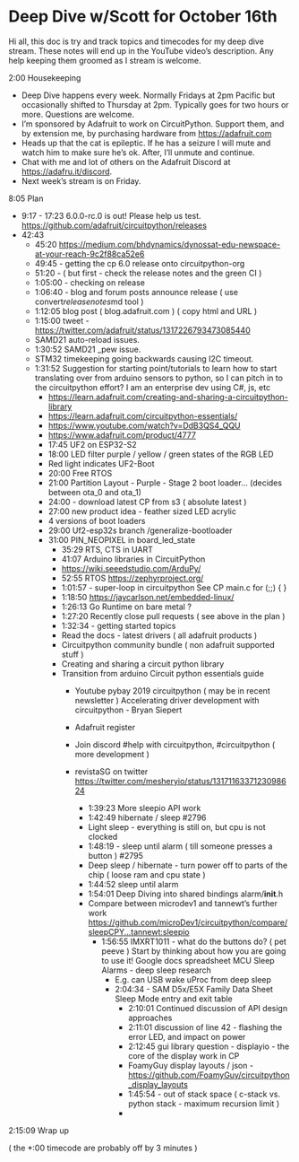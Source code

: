 # Deep Dive w/Scott for October 16th


Hi all, this doc is try and track topics and timecodes for my deep dive stream. These notes will end up in the YouTube video’s description. Any help keeping them groomed as I stream is welcome.


2:00 Housekeeping
* Deep Dive happens every week. Normally Fridays at 2pm Pacific but occasionally shifted to Thursday at 2pm. Typically goes for two hours or more. Questions are welcome.
* I’m sponsored by Adafruit to work on CircuitPython. Support them, and by extension me, by purchasing hardware from https://adafruit.com
* Heads up that the cat is epileptic. If he has a seizure I will mute and watch him to make sure he’s ok. After, I’ll unmute and continue.
* Chat with me and lot of others on the Adafruit Discord at https://adafru.it/discord.
* Next week’s stream is on Friday.


8:05 Plan
* 9:17 - 17:23 6.0.0-rc.0 is out! Please help us test.
https://github.com/adafruit/circuitpython/releases
* 42:43 
   * 45:20 
https://medium.com/bhdynamics/dynossat-edu-newspace-at-your-reach-9c2f88ca52e6
   * 49:45 - getting the cp 6.0 release onto circuitpython-org 
   * 51:20 - ( but first - check the release notes and the green CI )
   * 1:05:00 - checking on release
   * 1:06:40 - blog and forum posts announce release
( use convert*releasenotes*md tool )
   * 1:12:05 blog post ( blog.adafruit.com )
( copy html and URL )
   * 1:15:00 tweet - https://twitter.com/adafruit/status/1317226793473085440 
   * SAMD21 auto-reload issues.
   * 1:30:52 SAMD21 _pew issue.
   * STM32 timekeeping going backwards causing I2C timeout.
   * 1:31:52 Suggestion for starting point/tutorials to learn how to start translating over from arduino sensors to python, so I can pitch in to the circuitpython effort? I am an enterprise dev using C#, js, etc
      * https://learn.adafruit.com/creating-and-sharing-a-circuitpython-library
      * https://learn.adafruit.com/circuitpython-essentials/
      * https://www.youtube.com/watch?v=DdB3QS4_QQU
      * https://www.adafruit.com/product/4777
      * 17:45 UF2 on ESP32-S2
      * 18:00 LED filter purple / yellow / green states of the RGB LED
      * Red light indicates UF2-Boot
      * 20:00 Free RTOS
      * 21:00 Partition Layout - 
Purple - Stage 2 boot loader… (decides between ota_0 and ota_1)
      * 24:00 - download latest CP from s3 ( absolute latest )
      * 27:00 new product idea - feather sized LED acrylic
      * 4 versions of boot loaders
      * 29:00 Uf2-esp32s branch /generalize-bootloader
      * 31:00 PIN_NEOPIXEL in board_led_state
         * 35:29 RTS, CTS in UART
         * 41:07 Arduino libraries in CircuitPython
         * https://wiki.seeedstudio.com/ArduPy/
         * 52:55 RTOS
https://zephyrproject.org/
         * 1:01:57 - super-loop in circuitpython
See CP main.c for (;;) { }
         * 1:18:50 https://jaycarlson.net/embedded-linux/
         * 1:26:13 Go Runtime on bare metal ?
         * 1:27:20 Recently close pull requests ( see above in the plan )
         * 1:32:34  - getting started topics
         * Read the docs - latest drivers ( all adafruit products )
         * Circuitpython community bundle ( non adafruit supported stuff )
         * Creating and sharing a circuit python library
         * Transition from arduino
Circuit python essentials guide
            * Youtube  pybay 2019 circuitpython  ( may be in recent newsletter )
Accelerating driver development with circuitpython - Bryan Siepert
            * Adafruit register
            * Join discord #help with circuitpython, #circuitpython ( more development )
            * revistaSG on twitter  https://twitter.com/mesheryio/status/1317116337123098624 




               * 1:39:23 More sleepio API work
               * 1:42:49 hibernate / sleep #2796
               * Light sleep - everything is still on, but cpu is not clocked 
               * 1:48:19 - sleep until alarm ( till someone presses a button ) #2795
               * Deep sleep / hibernate - turn power off to parts of the chip ( loose ram and cpu state )
               * 1:44:52 sleep until alarm
               * 1:54:01 Deep Diving into shared bindings alarm/__init__.h
               * Compare between microdev1 and tannewt’s further work
https://github.com/microDev1/circuitpython/compare/sleepCPY...tannewt:sleepio
                  * 1:56:55 IMXRT1011 - what do the buttons do? ( pet peeve )
Start by thinking about how you are going to use it!
Google docs spreadsheet MCU Sleep Alarms - deep sleep research
                     * E.g. can USB wake uProc from deep sleep 
                     * 2:04:34 - SAM D5x/E5X Family Data Sheet 
Sleep Mode entry and exit table
                        * 2:10:01 Continued discussion of API design approaches
                        * 2:11:01 discussion of line 42 - flashing the error LED, and impact on power
                        * 2:12:45 gui library question - displayio - the core of the display work in CP
                        * FoamyGuy display layouts / json - https://github.com/FoamyGuy/circuitpython_display_layouts
                        * 1:45:54 - out of stack space ( c-stack vs. python stack - maximum recursion limit )
                        * 



2:15:09 Wrap up


( the *:00 timecode are probably off by 3 minutes )
